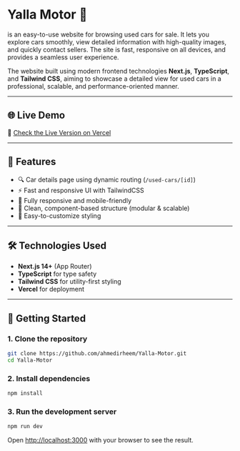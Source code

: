 # Yalla Motor 🚗

is an easy-to-use website for browsing used cars for sale. It lets you explore cars smoothly, view detailed information with high-quality images, and quickly contact sellers. The site is fast, responsive on all devices, and provides a seamless user experience.

The website built using modern frontend technologies **Next.js**, **TypeScript**, and **Tailwind CSS**, aiming to showcase a detailed view for used cars in a professional, scalable, and performance-oriented manner.

---

## 🌐 Live Demo

🔗 [Check the Live Version on Vercel](yalla-motor-git-main-ahmedirheems-projects.vercel.app)

---

## 📌 Features

- 🔍 Car details page using dynamic routing (`/used-cars/[id]`)
- ⚡️ Fast and responsive UI with TailwindCSS
- 📱 Fully responsive and mobile-friendly
- 🧩 Clean, component-based structure (modular & scalable)
- 💅 Easy-to-customize styling

---

## 🛠️ Technologies Used

- **Next.js 14+** (App Router)
- **TypeScript** for type safety
- **Tailwind CSS** for utility-first styling
- **Vercel** for deployment

---

## 🚀 Getting Started

### 1. Clone the repository

```bash
git clone https://github.com/ahmedirheem/Yalla-Motor.git
cd Yalla-Motor
```

### 2. Install dependencies

```bash
npm install
```

### 3. Run the development server
```bash
npm run dev
```

Open [http://localhost:3000](http://localhost:3000) with your browser to see the result.
